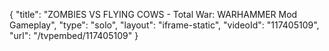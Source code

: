 {
    "title": "ZOMBIES VS FLYING COWS - Total War: WARHAMMER Mod Gameplay",
    "type": "solo",
    "layout": "iframe-static",
    "videoId": "117405109",
    "url": "\/tvpembed\/117405109"
}